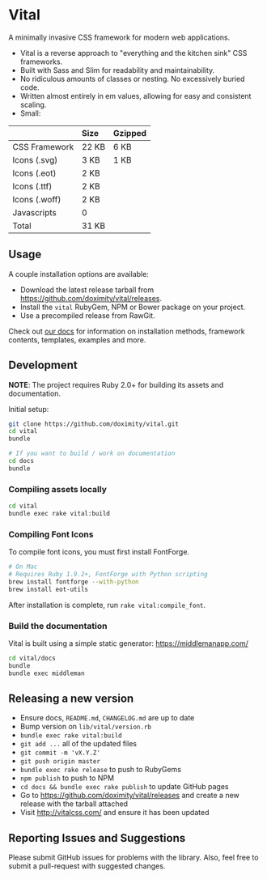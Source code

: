 # Vital

A minimally invasive CSS framework for modern web applications.

- Vital is a reverse approach to "everything and the kitchen sink" CSS frameworks.
- Built with Sass and Slim for readability and maintainability.
- No ridiculous amounts of classes or nesting. No excessively buried code.
- Written almost entirely in em values, allowing for easy and consistent scaling.
- Small:

|                | Size  | Gzipped |
|:---------------|:------|:--------|
| CSS Framework  | 22 KB | 6 KB    |
| Icons (.svg)   | 3 KB  | 1 KB    |
| Icons (.eot)   | 2 KB  |         |
| Icons (.ttf)   | 2 KB  |         |
| Icons (.woff)  | 2 KB  |         |
| Javascripts    | 0     |         |
| Total          | 31 KB |         |


## Usage

A couple installation options are available:

- Download the latest release tarball from https://github.com/doximity/vital/releases.
- Install the `vital` RubyGem, NPM or Bower package on your project.
- Use a precompiled release from RawGit.

Check out [our docs](http://vitalcss.com/get-started/) for information on installation methods, framework contents, templates, examples and more.

## Development

**NOTE**: The project requires Ruby 2.0+ for building its assets and documentation.

Initial setup:

```sh
git clone https://github.com/doximity/vital.git
cd vital
bundle

# If you want to build / work on documentation
cd docs
bundle
```

### Compiling assets locally

```sh
cd vital
bundle exec rake vital:build
```

### Compiling Font Icons

To compile font icons, you must first install FontForge.

```bash
# On Mac
# Requires Ruby 1.9.2+, FontForge with Python scripting
brew install fontforge --with-python
brew install eot-utils
```

After installation is complete, run `rake vital:compile_font`.

### Build the documentation

Vital is built using a simple static generator: https://middlemanapp.com/

```sh
cd vital/docs
bundle
bundle exec middleman
```

## Releasing a new version

- Ensure docs, `README.md`, `CHANGELOG.md` are up to date
- Bump version on `lib/vital/version.rb`
- `bundle exec rake vital:build`
- `git add ...` all of the updated files
- `git commit -m 'vX.Y.Z'`
- `git push origin master`
- `bundle exec rake release` to push to RubyGems
- `npm publish` to push to NPM
- `cd docs && bundle exec rake publish` to update GitHub pages
- Go to https://github.com/doximity/vital/releases and create a new release with the tarball attached
- Visit http://vitalcss.com/ and ensure it has been updated

## Reporting Issues and Suggestions

Please submit GitHub issues for problems with the library. Also, feel free to submit a pull-request with suggested changes.
